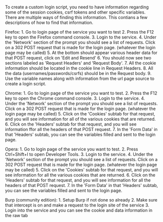 To create a custom login script, you need to have information regarding some 
of the session cookies, csrf tokens and other specific variables. There are 
multiple ways of finding this information. This contians a few descriptions of 
how to find that information. 

Firefox:
	1. Go to login page of the service you want to test
	2. Press the F12 key to open the Firefox command console. 
	3. Login to the service.
	4. Under the 'Network' section of the prompt you should see a list of requests. Click on a 302 POST request that is made for the login page. (whatever the login page may be called) 
	5. At the bottom should appear various header data for that POST request, click on 'Edit and Resend'
	6. You should now see two sections labeled as 'Request Headers' and 'Request Body'. 
	7. All the cookie information should be located in the cookie line in Request Headers. 
	8. All the data (usernames/passwords/csrfs) should be in the Request body. 
	9. Use the variable names along with information from the url page source to create a login script. 

Chrome:
	1. Go to login page of the service you want to test.
	2. Press the F12 key to open the Chrome command console. 
	3. Login to the service. 
	4. Under the 'Network' section of the prompt you should see a list of requests. Click on a 302 POST request that is made for the login page. (whatever the login page may be called)
	5. Click on the 'Cookies' subtab for that request, and you will see information for all of the various cookies that are returned. 
	6. Click on the 'Headers' subtab for that request, and you will see information ffor all the headers of that POST request. 
	7. In the 'Form Data' in that 'Headers' subtab, you can see the variables filled and sent to the login page. 

Opera:
	1. Go to login page of the service you want to test. 
	2. Press Ctrl+Shift+I to open Developer Tools.
	3. Login to the service. 
	4. Under the 'Network' section of the prompt you should see a list of requests. Click on a 302 POST request that is made for the login page. (whatever the login page may be called)
	5. Click on the 'Cookies' subtab for that request, and you will see information for all the various cookies that are returned. 
	6. Click on the 'Headers' subtab for that request, and you will see information for all the headers of that POST request. 
	7. In the 'Form Data' in that 'Headers' subtab, you can see the variables filled and sent to the login page. 

Burp (community edition):
	1. Setup Burp if not done so already 
	2. Make sure that intercept is on and make a request to the login site of the service 
	3. Login into the service and you can see the cookie and data information in the raw tab
